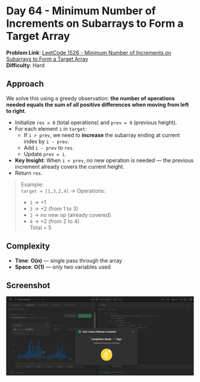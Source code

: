 # Day 64 - Minimum Number of Increments on Subarrays to Form a Target Array

**Problem Link**: [LeetCode 1526 - Minimum Number of Increments on Subarrays to Form a Target Array](https://leetcode.com/problems/minimum-number-of-increments-on-subarrays-to-form-a-target-array/)  
**Difficulty**: Hard

## Approach

We solve this using a greedy observation: **the number of operations needed equals the sum of all positive differences when moving from left to right**.

- Initialize `res = 0` (total operations) and `prev = 0` (previous height).
- For each element `i` in `target`:
  - If `i > prev`, we need to **increase** the subarray ending at current index by `i - prev`.
  - Add `i - prev` to `res`.
  - Update `prev = i`.
- **Key Insight**: When `i < prev`, no new operation is needed — the previous increment already covers the current height.
- Return `res`.

> Example:  
> `target = [1,3,2,4]` → Operations:  
> - `1` → +1  
> - `3` → +2 (from 1 to 3)  
> - `2` → no new op (already covered)  
> - `4` → +2 (from 2 to 4)  
> Total = 5

## Complexity

- **Time**: **O(n)** — single pass through the array
- **Space**: **O(1)** — only two variables used

## Screenshot
![Solution Screenshot](screenshot.png)